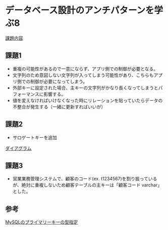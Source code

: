 # データベース設計のアンチパターンを学ぶ8

[課題内容](https://airtable.com/appPxhCPFYGqqN9YU/tblVlFr2q4lIqDKYc/viwX8r6DpCRp80swL/recCiBp81yj2hVyot?blocks=hide)

## 課題1

- 重複の可能性があるので一意にならず、アプリ側での制御が必要となる。
- 文字列のため意図しない文字列が入ってしまう可能性があり、こちらもアプリ側での制御が必要になってしまう。
- 外部キーに設定された場合、主キーの文字列がかなり長くなってしまうとパフォーマンスに影響する。
- 値を変えなければいけなくなった時にリレーションを貼っていたらデータの不整合が発生する（一緒に更新すればいいが）

## 課題2

- サロゲートキーを追加

[ダイアグラム](https://dbdiagram.io/d/61c7fc853205b45b73cc9a72)


## 課題3

- 営業業務管理システムで、顧客のコード(ex. t1234567)を割り振っているが、絶対に重複しないため顧客テーブルの主キーは「顧客コード varchar」とした。

## 参考

[MySQLのプライマリーキーの型指定](https://qiita.com/nkriskeeic/items/3f22c1ebe0dfb5232d9d)